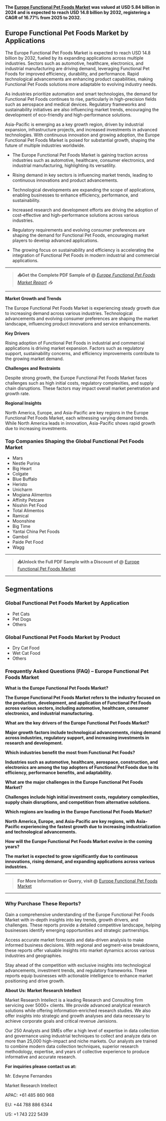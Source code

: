 <p><strong>The <a href="https://www.marketresearchintellect.com/download-sample/?rid=224060&amp;utm_source=Pulse-April-Europe&amp;utm_medium=852">Europe Functional Pet Foods Market</a> was valued at USD 5.84 billion in 2024 and is expected to reach USD 14.8 billion by 2032, registering a CAGR of 16.77% from 2025 to 2032.</strong></p><h2>Europe Functional Pet Foods Market by Applications&nbsp;</h2><p><p>The Europe Functional Pet Foods Market is expected to reach USD 14.8 billion by 2032, fueled by its expanding applications across multiple industries. Sectors such as automotive, healthcare, electronics, and industrial manufacturing are driving demand, leveraging Functional Pet Foods for improved efficiency, durability, and performance. Rapid technological advancements are enhancing product capabilities, making Functional Pet Foods solutions more adaptable to evolving industry needs.</p><p>As industries prioritize automation and smart technologies, the demand for Functional Pet Foods continues to rise, particularly in high-precision fields such as aerospace and medical devices. Regulatory frameworks and sustainability initiatives are also influencing market trends, encouraging the development of eco-friendly and high-performance solutions.</p><p>Asia-Pacific is emerging as a key growth region, driven by industrial expansion, infrastructure projects, and increased investments in advanced technologies. With continuous innovation and growing adoption, the Europe Functional Pet Foods Market is poised for substantial growth, shaping the future of multiple industries worldwide.</p></p><ul><li><p>The Europe Functional Pet Foods Market is gaining traction across industries such as automotive, healthcare, consumer electronics, and industrial manufacturing, highlighting its versatility.</p></li><li><p>Rising demand in key sectors is influencing market trends, leading to continuous innovations and product advancements.</p></li><li><p>Technological developments are expanding the scope of applications, enabling businesses to enhance efficiency, performance, and sustainability.</p></li><li><p>Increased research and development efforts are driving the adoption of cost-effective and high-performance solutions across various industries.</p></li><li><p>Regulatory requirements and evolving consumer preferences are shaping the demand for Functional Pet Foods, encouraging market players to develop advanced applications.</p></li><li><p>The growing focus on sustainability and efficiency is accelerating the integration of Functional Pet Foods in modern industrial and commercial applications.</p></li></ul><hr /><blockquote><p><strong><span class="font-[700]">📥Get the Complete PDF Sample of @ </span></strong><em><span class="font-[700]"><a href="https://www.marketresearchintellect.com/download-sample/?rid=224060&amp;utm_source=Pulse-April-Europe&amp;utm_medium=852" target="_blank" data-tracking-control-name="article-ssr-frontend-pulse_little-text-block" data-tracking-will-navigate="" data-test-link="">Europe Functional Pet Foods Market Report</a>&nbsp;📥</span></em></p></blockquote><hr /><p class="" data-start="77" data-end="360"><strong data-start="77" data-end="105">Market Growth and Trends</strong></p><p class="" data-start="77" data-end="360">The Europe Functional Pet Foods Market is experiencing steady growth due to increasing demand across various industries. Technological advancements and evolving consumer preferences are shaping the market landscape, influencing product innovations and service enhancements.</p><p class="" data-start="362" data-end="606"><strong data-start="362" data-end="377">Key Drivers</strong></p><p class="" data-start="362" data-end="606">Rising adoption of Functional Pet Foods in industrial and commercial applications is driving market expansion. Factors such as regulatory support, sustainability concerns, and efficiency improvements contribute to the growing market demand.</p><p class="" data-start="608" data-end="849"><strong data-start="608" data-end="637">Challenges and Restraints</strong></p><p class="" data-start="608" data-end="849">Despite strong growth, the Europe Functional Pet Foods Market faces challenges such as high initial costs, regulatory complexities, and supply chain disruptions. These factors may impact overall market penetration and growth rate.</p><p class="" data-start="851" data-end="1095"><strong data-start="851" data-end="872">Regional Insights</strong></p><p class="" data-start="851" data-end="1095">North America, Europe, and Asia-Pacific are key regions in the Europe Functional Pet Foods Market, each witnessing varying demand trends. While North America leads in innovation, Asia-Pacific shows rapid growth due to increasing investments.</p><p><h3>Top Companies Shaping the Global Functional Pet Foods Market </h3><ul><li>Mars</li><li>Nestle Purina</li><li>Big Heart</li><li>Colgate</li><li>Blue Buffalo</li><li>Heristo</li><li>Unicharm</li><li>Mogiana Alimentos</li><li>Affinity Petcare</li><li>Nisshin Pet Food</li><li>Total Alimentos</li><li>Ramical</li><li>Moonshine</li><li>Big Time</li><li>Yantai China Pet Foods</li><li>Gambol</li><li>Paide Pet Food</li><li>Wagg</li></ul></p><hr /><blockquote><p><strong>📥Unlock the Full PDF Sample with a Discount of @</strong> <a href="https://www.marketresearchintellect.com/ask-for-discount/?rid=224060&amp;utm_source=Pulse-April-Europe&amp;utm_medium=852">Europe Functional Pet Foods Market</a></p></blockquote><hr /><p><h2>Segmentations</h2><h3>Global Functional Pet Foods Market by Application</h3><ul><li>Pet Cats</li><li>Pet Dogs</li><li>Others</li></ul><h3>Global Functional Pet Foods Market by Product</h3><ul><li>Dry Cat Food</li><li>Wet Cat Food</li><li>Others</li></ul></p><h3><strong>Frequently Asked Questions (FAQ) &ndash; Europe Functional Pet Foods Market</strong></h3><p><strong>What is the Europe Functional Pet Foods Market?</strong></p><p><strong>The Europe Functional Pet Foods Market refers to the industry focused on the production, development, and application of Functional Pet Foods across various sectors, including automotive, healthcare, consumer electronics, and industrial manufacturing.</strong></p><p><strong>What are the key drivers of the Europe Functional Pet Foods Market?</strong></p><p><strong>Major growth factors include technological advancements, rising demand across industries, regulatory support, and increasing investments in research and development.</strong></p><p><strong>Which industries benefit the most from Functional Pet Foods?</strong></p><p><strong>Industries such as automotive, healthcare, aerospace, construction, and electronics are among the top adopters of Functional Pet Foods due to its efficiency, performance benefits, and adaptability.</strong></p><p><strong>What are the major challenges in the Europe Functional Pet Foods Market?</strong></p><p><strong>Challenges include high initial investment costs, regulatory complexities, supply chain disruptions, and competition from alternative solutions.</strong></p><p><strong>Which regions are leading in the Europe Functional Pet Foods Market?</strong></p><p><strong>North America, Europe, and Asia-Pacific are key regions, with Asia-Pacific experiencing the fastest growth due to increasing industrialization and technological advancements.</strong></p><p><strong>How will the Europe Functional Pet Foods Market evolve in the coming years?</strong></p><p><strong>The market is expected to grow significantly due to continuous innovations, rising demand, and expanding applications across various industries.</strong></p><hr /><blockquote><p><span class="font-[700]"><strong>For More Information or Query, visit&nbsp;@</strong>&nbsp;</span><span class="font-[700]"><a href="https://www.marketresearchintellect.com/product/global-functional-pet-foods-market-size-and-forcast/?utm_source=Linkedin&utm_medium=852" target="_blank" data-tracking-control-name="article-ssr-frontend-pulse_little-text-block" data-tracking-will-navigate="" data-test-link="">Europe Functional Pet Foods Market</a></span></p></blockquote><hr /><h3><strong data-start="0" data-end="31">Why Purchase These Reports?</strong></h3><p class="" data-start="35" data-end="297">Gain a comprehensive understanding of the Europe Functional Pet Foods Market with in-depth insights into key trends, growth drivers, and challenges. These reports provide a detailed competitive landscape, helping businesses identify emerging opportunities and strategic partnerships.</p><p class="" data-start="299" data-end="540">Access accurate market forecasts and data-driven analysis to make informed business decisions. With regional and segment-wise breakdowns, these reports offer valuable insights into market dynamics across various industries and geographies.</p><p class="" data-start="542" data-end="784">Stay ahead of the competition with exclusive insights into technological advancements, investment trends, and regulatory frameworks. These reports equip businesses with actionable intelligence to enhance market positioning and drive growth.</p><p><strong><span class="font-[700]">About Us: Market Research Intellect</span></strong></p><p><span class="">Market Research Intellect is a leading Research and Consulting firm servicing over 5000+ clients. We provide advanced analytical research solutions while offering information-enriched research studies.&nbsp;</span>We also offer insights into strategic and growth analyses and data necessary to achieve corporate goals and critical revenue Janisions.</p><p><span class="">Our 250 Analysts and SMEs offer a high level of expertise in data collection and governance using industrial techniques to collect and analyze data on more than 25,000 high-impact and niche markets. Our analysts are trained to combine modern data collection techniques, superior research methodology, expertise, and years of collective experience to produce informative and accurate research.</span></p><p><strong>For inquiries please contact us at:</strong></p><p>Mr. Edwyne Fernandes</p><p>Market Research Intellect</p><p>APAC: +61 485 860 968</p><p>EU: +44 788 886 6344</p><p>US: +1 743 222 5439</p>